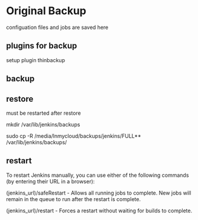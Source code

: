 # Original Backup
configuation files and jobs are saved here

## plugins for backup
setup plugin thinbackup

## backup

## restore
must be restarted after restore

mkdir /var/lib/jenkins/backups

sudo cp -R /media/lnmycloud/backups/jenkins/FULL** /var/lib/jenkins/backups/

## restart

To restart Jenkins manually, you can use either of the following commands (by entering their URL in a browser):

(jenkins_url)/safeRestart - Allows all running jobs to complete. New jobs will remain in the queue to run after the restart is complete.

(jenkins_url)/restart - Forces a restart without waiting for builds to complete.
